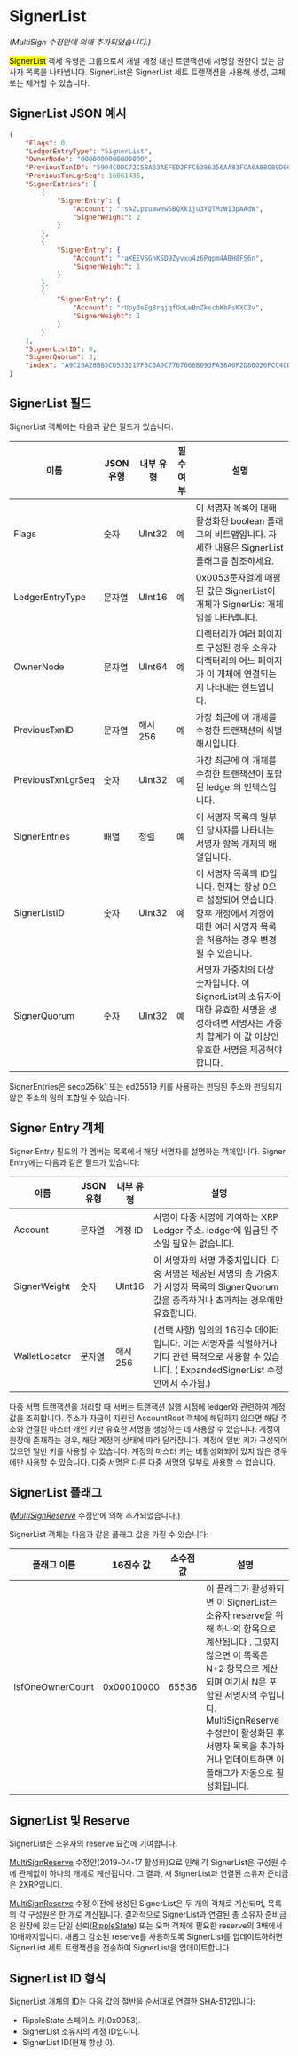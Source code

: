 # SignerList

_(MultiSign 수정안에 의해 추가되었습니다.)_

<mark style="background-color:yellow;">SignerList</mark> 객체 유형은 그룹으로서 개별 계정 대신 트랜잭션에 서명할 권한이 있는 당사자 목록을 나타냅니다. SignerList은 SignerList 세트 트랜잭션을 사용해 생성, 교체 또는 제거할 수 있습니다.

## SignerList JSON 예시 <a href="#example-signerlist-json" id="example-signerlist-json"></a>

```json
{
    "Flags": 0,
    "LedgerEntryType": "SignerList",
    "OwnerNode": "0000000000000000",
    "PreviousTxnID": "5904C0DC72C58A83AEFED2FFC5386356AA83FCA6A88C89D00646E51E687CDBE4",
    "PreviousTxnLgrSeq": 16061435,
    "SignerEntries": [
        {
            "SignerEntry": {
                "Account": "rsA2LpzuawewSBQXkiju3YQTMzW13pAAdW",
                "SignerWeight": 2
            }
        },
        {
            "SignerEntry": {
                "Account": "raKEEVSGnKSD9Zyvxu4z6Pqpm4ABH8FS6n",
                "SignerWeight": 1
            }
        },
        {
            "SignerEntry": {
                "Account": "rUpy3eEg8rqjqfUoLeBnZkscbKbFsKXC3v",
                "SignerWeight": 1
            }
        }
    ],
    "SignerListID": 0,
    "SignerQuorum": 3,
    "index": "A9C28A28B85CD533217F5C0A0C7767666B093FA58A0F2D80026FCC4CD932DDC7"
}
```

## SignerList 필드

SignerList 객체에는 다음과 같은 필드가 있습니다:

| 이름                | JSON 유형 | 내부 유형  | 필수 여부 | 설명                                                                                            |
| ----------------- | ------- | ------ | ----- | --------------------------------------------------------------------------------------------- |
| Flags             | 숫자      | UInt32 | 예     | 이 서명자 목록에 대해 활성화된 boolean 플래그의 비트맵입니다. 자세한 내용은 SignerList 플래그를 참조하세요.                         |
| LedgerEntryType   | 문자열     | UInt16 | 예     | 0x0053문자열에 매핑된 값은 SignerList이 개체가 SignerList 개체임을 나타냅니다.                                      |
| OwnerNode         | 문자열     | UInt64 | 예     | 디렉터리가 여러 페이지로 구성된 경우 소유자 디렉터리의 어느 페이지가 이 개체에 연결되는지 나타내는 힌트입니다.                                |
| PreviousTxnID     | 문자열     | 해시256  | 예     | 가장 최근에 이 개체를 수정한 트랜잭션의 식별 해시입니다.                                                              |
| PreviousTxnLgrSeq | 숫자      | UInt32 | 예     | 가장 최근에 이 개체를 수정한 트랜잭션이 포함된 ledger의 인덱스입니다.                                                    |
| SignerEntries     | 배열      | 정렬     | 예     | 이 서명자 목록의 일부인 당사자를 나타내는 서명자 항목 개체의 배열입니다.                                                     |
| SignerListID      | 숫자      | UInt32 | 예     | 이 서명자 목록의 ID입니다. 현재는 항상 0으로 설정되어 있습니다. 향후 개정에서 계정에 대한 여러 서명자 목록을 허용하는 경우 변경될 수 있습니다.          |
| SignerQuorum      | 숫자      | UInt32 | 예     | 서명자 가중치의 대상 숫자입니다. 이 SignerList의 소유자에 대한 유효한 서명을 생성하려면 서명자는 가중치 합계가 이 값 이상인 유효한 서명을 제공해야 합니다. |

SignerEntries은 secp256k1 또는 ed25519 키를 사용하는 펀딩된 주소와 펀딩되지 않은 주소의 임의 조합일 수 있습니다.

## Signer Entry 객체

Signer Entry 필드의 각 멤버는 목록에서 해당 서명자를 설명하는 객체입니다. Signer Entry에는 다음과 같은 필드가 있습니다:

| 이름            | JSON 유형 | 내부 유형  | 설명                                                                                             |
| ------------- | ------- | ------ | ---------------------------------------------------------------------------------------------- |
| Account       | 문자열     | 계정 ID  | 서명이 다중 서명에 기여하는 XRP Ledger 주소. ledger에 입금된 주소일 필요는 없습니다.                                       |
| SignerWeight  | 숫자      | UInt16 | 이 서명자의 서명 가중치입니다. 다중 서명은 제공된 서명의 총 가중치가 서명자 목록의 SignerQuorum값을 충족하거나 초과하는 경우에만 유효합니다.          |
| WalletLocator | 문자열     | 해시256  | (선택 사항) 임의의 16진수 데이터입니다. 이는 서명자를 식별하거나 기타 관련 목적으로 사용할 수 있습니다. ( ExpandedSignerList 수정안에서 추가됨.) |

&#x20;다중 서명 트랜잭션을 처리할 때 서버는 트랜잭션 실행 시점에 ledger와 관련하여 계정 값을 조회합니다. 주소가 자금이 지원된 AccountRoot 객체에 해당하지 않으면 해당 주소와 연결된 마스터 개인 키만 유효한 서명을 생성하는 데 사용할 수 있습니다. 계정이 원장에 존재하는 경우, 해당 계정의 상태에 따라 달라집니다. 계정에 일반 키가 구성되어 있으면 일반 키를 사용할 수 있습니다. 계정의 마스터 키는 비활성화되어 있지 않은 경우에만 사용할 수 있습니다. 다중 서명은 다른 다중 서명의 일부로 사용할 수 없습니다.

## SignerList 플래그

([_MultiSignReserve_](https://xrpl.org/known-amendments.html#multisignreserve) 수정안에 의해 추가되었습니다.)

SignerList 객체는 다음과 같은 플래그 값을 가질 수 있습니다:

| 플래그 이름           | 16진수 값     | 소수점 값 | 설명                                                                                                                                                                                  |
| ---------------- | ---------- | ----- | ----------------------------------------------------------------------------------------------------------------------------------------------------------------------------------- |
| lsfOneOwnerCount | 0x00010000 | 65536 | 이 플래그가 활성화되면 이 SignerList는 소유자 reserve을 위해 하나의 항목으로 계산됩니다 . 그렇지 않으면 이 목록은 N+2 항목으로 계산되며 여기서 N은 포함된 서명자의 수입니다. MultiSignReserve 수정안이 활성화된 후 서명자 목록을 추가하거나 업데이트하면 이 플래그가 자동으로 활성화됩니다. |

## SignerList 및 Reserve

SignerList은 소유자의 reserve 요건에 기여합니다.

[MultiSignReserve](https://xrpl.org/known-amendments.html#multisignreserve) 수정안(2019-04-17 활성화)으로 인해 각 SignerList은 구성원 수에 관계없이 하나의 개체로 계산됩니다. 그 결과, 새 SignerList과 연결된 소유자 준비금은 2XRP입니다.

[MultiSignReserve](https://xrpl.org/known-amendments.html#multisignreserve) 수정 이전에 생성된 SignerList은 두 개의 객체로 계산되며, 목록의 각 구성원은 한 개로 계산됩니다. 결과적으로 SignerList과 연결된 총 소유자 준비금은 원장에 있는 단일 신뢰([RippleState](https://xrpl.org/ripplestate.html)) 또는 오퍼 객체에 필요한 reserve의 3배에서 10배까지입니다. 새롭고 감소된 reserve를 사용하도록 SignerList를 업데이트하려면 SignerList 세트 트랜잭션을 전송하여 SignerList을 업데이트합니다.

## SignerList ID 형식

SignerList 개체의 ID는 다음 값의 절반을 순서대로 연결한 SHA-512입니다:

* RippleState 스페이스 키(0x0053).
* SignerList 소유자의 계정 ID입니다.
* SignerList ID(현재 항상 0).

